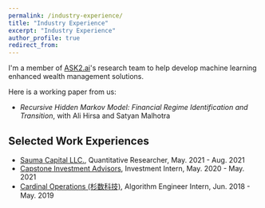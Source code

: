 ```yaml
---
permalink: /industry-experience/
title: "Industry Experience"
excerpt: "Industry Experience"
author_profile: true
redirect_from: 
---
```


 I'm a member of [ASK2.ai](https://www.ask2.ai/)'s research team to help develop machine learning enhanced wealth management solutions.

Here is a working paper from us: 
* *Recursive Hidden Markov Model: Financial Regime Identification and Transition*, with Ali Hirsa and Satyan Malhotra

## Selected Work Experiences

* [Sauma Capital LLC.](https://www.linkedin.com/company/sauma-capital-llc), Quantitative Researcher, May. 2021 - Aug. 2021
* [Capstone Investment Advisors](https://www.capstoneco.com/), Investment Intern, May. 2020 - May. 2021
* [Cardinal Operations (杉数科技)](https://www.shanshu.ai/), Algorithm Engineer Intern,  Jun. 2018 - May. 2019